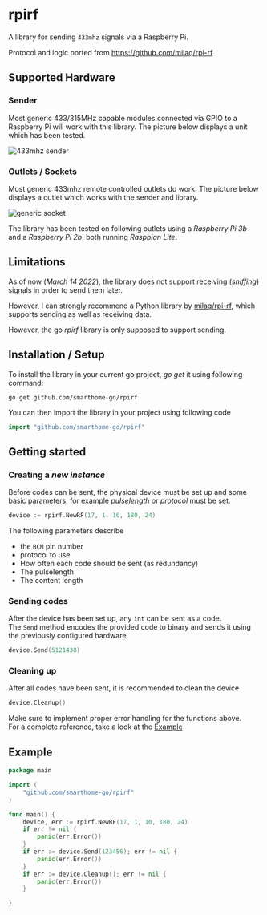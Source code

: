# rpirf
 A library for sending `433mhz` signals via a Raspberry Pi.

Protocol and logic ported from https://github.com/milaq/rpi-rf
## Supported Hardware
### Sender
Most generic 433/315MHz capable modules connected via GPIO to a Raspberry Pi will work with this library.
The picture below displays a unit which has been tested.

![433mhz sender](./hardware.webp)

### Outlets / Sockets
Most generic 433mhz remote controlled outlets do work.
The picture below displays a outlet which works with the sender and library.

![generic socket](./socket.webp)

The library has been tested on following outlets using a *Raspberry Pi 3b* and a *Raspberry Pi 2b*, both running *Raspbian Lite*.


## Limitations
As of now (*March 14 2022*), the library does not support receiving (*sniffing*) signals in order to send them later.

However, I can strongly recommend a Python library by [milaq/rpi-rf](https://github.com/milaq/rpi-rf), which supports sending as well as receiving data.

However, the go *rpirf* library is only supposed to support sending.

## Installation / Setup

To install the library in your current go project, *go get* it using following command:
```
go get github.com/smarthome-go/rpirf
```
You can then import the library in your project using following code

```go
import "github.com/smarthome-go/rpirf"
```

## Getting started
### Creating a *new instance*
Before codes can be sent, the physical device must be set up and some basic parameters, for example *pulselength* or *protocol* must be set.

```go
device := rpirf.NewRF(17, 1, 10, 180, 24)
```

The following parameters describe
- the `BCM` pin number
- protocol to use
- How often each code should be sent (as redundancy)
- The pulselength
- The content length

### Sending codes
After the device has been set up, any `int` can be sent as a code.  
The `Send` method encodes the provided code to binary and sends it using the previously configured hardware.
```go
device.Send(5121438)
```
### Cleaning up
After all codes have been sent, it is recommended to clean the device
```go
device.Cleanup()
```
Make sure to implement proper error handling for the functions above.  
For a complete reference, take a look at the [Example](#example)

## Example
```go
package main

import (
	"github.com/smarthome-go/rpirf"
)

func main() {
	device, err := rpirf.NewRF(17, 1, 10, 180, 24)
	if err != nil {
		panic(err.Error())
	}
	if err := device.Send(123456); err != nil {
		panic(err.Error())
	}
	if err := device.Cleanup(); err != nil {
		panic(err.Error())
	}

}
```
